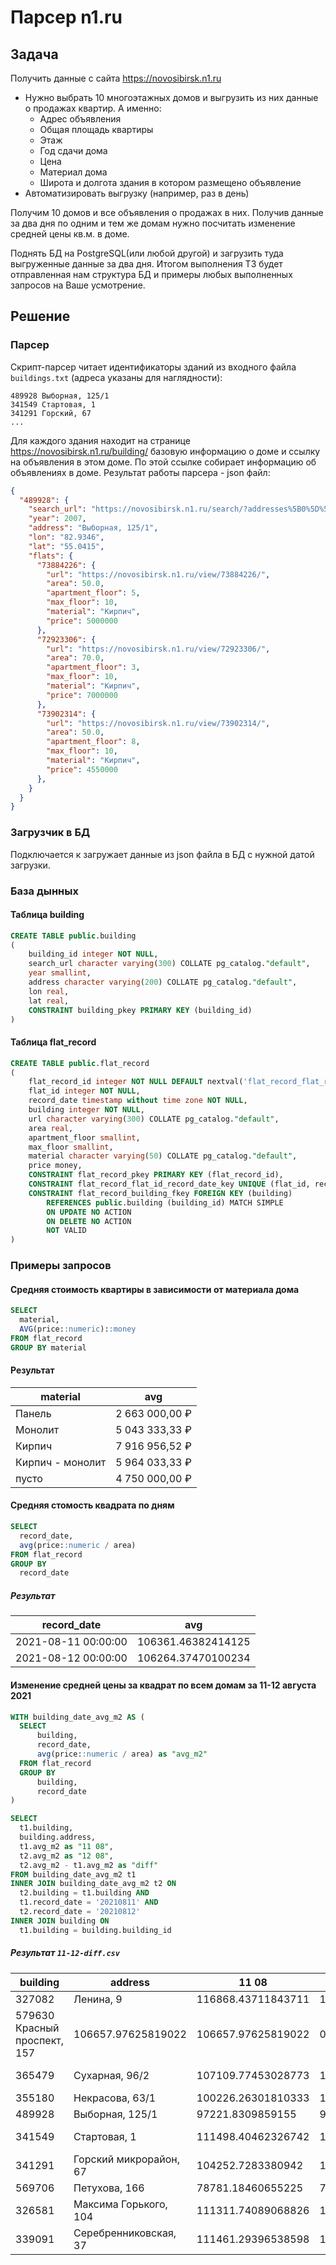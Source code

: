 # Парсер n1.ru #

## Задача ##

Получить данные с сайта https://novosibirsk.n1.ru
- Нужно выбрать 10 многоэтажных домов и выгрузить из них данные о продажах квартир. А именно:
  - Адрес объявления
  - Общая площадь квартиры
  - Этаж
  - Год сдачи дома
  - Цена
  - Материал дома
  - Широта и долгота здания в котором размещено объявление
-  Автоматизировать выгрузку (например, раз в день)

Получим 10 домов и все объявления о продажах в них. Получив данные за два дня по одним и тем же домам нужно посчитать изменение средней цены кв.м. в доме.

Поднять БД на PostgreSQL(или любой другой) и загрузить туда выгруженные данные за два дня.
Итогом выполнения ТЗ будет отправленная нам структура БД и примеры любых выполненных запросов на Ваше усмотрение.

## Решение ##

### Парсер ###

Скрипт-парсер читает идентификаторы зданий из входного файла `buildings.txt` (адреса указаны для наглядности):
```
489928 Выборная, 125/1
341549 Стартовая, 1
341291 Горский, 67
...
```

Для каждого здания находит на странице https://novosibirsk.n1.ru/building/ базовую информацию о доме и ссылку на объявления в этом доме. По этой ссылке собирает информацию об объявлениях в доме.
Результат работы парсера - json файл:
  ```json
  {
    "489928": {
      "search_url": "https://novosibirsk.n1.ru/search/?addresses%5B0%5D%5Bstreet_id%5D=864292&addresses%5B0%5D%5Bhouse_number%5D=125%2F1&deal_type=sell",
      "year": 2007,
      "address": "Выборная, 125/1",
      "lon": "82.9346",
      "lat": "55.0415",
      "flats": {
        "73884226": {
          "url": "https://novosibirsk.n1.ru/view/73884226/",
          "area": 50.0,
          "apartment_floor": 5,
          "max_floor": 10,
          "material": "Кирпич",
          "price": 5000000
        },
        "72923306": {
          "url": "https://novosibirsk.n1.ru/view/72923306/",
          "area": 70.0,
          "apartment_floor": 3,
          "max_floor": 10,
          "material": "Кирпич",
          "price": 7000000
        },
        "73902314": {
          "url": "https://novosibirsk.n1.ru/view/73902314/",
          "area": 50.0,
          "apartment_floor": 8,
          "max_floor": 10,
          "material": "Кирпич",
          "price": 4550000
        },  
      }  
    }
  }  
  ```

### Загрузчик в БД ###

Подключается к загружает данные из json файла в БД с нужной датой загрузки.

### База дынных ###

#### Таблица building ####

  ```sql
  CREATE TABLE public.building
  (
      building_id integer NOT NULL,
      search_url character varying(300) COLLATE pg_catalog."default",
      year smallint,
      address character varying(200) COLLATE pg_catalog."default",
      lon real,
      lat real,
      CONSTRAINT building_pkey PRIMARY KEY (building_id)
  )
  ```

#### Таблица flat_record ####

  ```sql
  CREATE TABLE public.flat_record
  (
      flat_record_id integer NOT NULL DEFAULT nextval('flat_record_flat_record_id_seq'::regclass),
      flat_id integer NOT NULL,
      record_date timestamp without time zone NOT NULL,
      building integer NOT NULL,
      url character varying(300) COLLATE pg_catalog."default",
      area real,
      apartment_floor smallint,
      max_floor smallint,
      material character varying(50) COLLATE pg_catalog."default",
      price money,
      CONSTRAINT flat_record_pkey PRIMARY KEY (flat_record_id),
      CONSTRAINT flat_record_flat_id_record_date_key UNIQUE (flat_id, record_date),
      CONSTRAINT flat_record_building_fkey FOREIGN KEY (building)
          REFERENCES public.building (building_id) MATCH SIMPLE
          ON UPDATE NO ACTION
          ON DELETE NO ACTION
          NOT VALID
  )
  ```

### Примеры запросов ###

#### Средняя стоимость квартиры в зависимости от материала дома ####

  ```sql
  SELECT
  	material,
  	AVG(price::numeric)::money
  FROM flat_record
  GROUP BY material
  ```

#### Результат ####
material | avg
---------| ---
Панель  | 2 663 000,00 ₽
Монолит | 5 043 333,33 ₽
Кирпич | 7 916 956,52 ₽
Кирпич - монолит | 5 964 033,33 ₽
пусто | 4 750 000,00 ₽

#### Средняя стомость квадрата по дням ####
  ```sql
  SELECT
  	record_date,
  	avg(price::numeric / area)
  FROM flat_record
  GROUP BY
  	record_date
  ```

##### Результат #####
record_date | avg
------------|---
2021-08-11 00:00:00 |	106361.46382414125
2021-08-12 00:00:00 |106264.37470100234

#### Изменение средней цены за квадрат по всем домам за 11-12 августа 2021 ####

  ```sql
  WITH building_date_avg_m2 AS (
  	SELECT
  		building,
  		record_date,
  		avg(price::numeric / area) as "avg_m2"
  	FROM flat_record
  	GROUP BY
  		building,
  		record_date
  )

  SELECT
  	t1.building,
  	building.address,
  	t1.avg_m2 as "11 08",
  	t2.avg_m2 as "12 08",
  	t2.avg_m2 - t1.avg_m2 as "diff"
  FROM building_date_avg_m2 t1
  INNER JOIN building_date_avg_m2 t2 ON
  	t2.building = t1.building AND
  	t1.record_date = '20210811' AND
  	t2.record_date = '20210812'
  INNER JOIN building ON
  	t1.building = building.building_id

  ```

##### Результат `11-12-diff.csv` #####

building | address | 11 08 |	12 08	| diff
---------|---------|-------|--------|-----
327082 | Ленина, 9 | 116868.43711843711 | 116398.0463980464 | -470.3907203907147
579630	Красный проспект, 157 | 106657.97625819022 | 106657.97625819022 | 0
365479 | Сухарная, 96/2 | 107109.77453028773 | 107109.77453028776 | 2.9103830456733704e-11
355180 | Некрасова, 63/1 | 100226.26301810333 | 100226.26301810333 | 0
489928 | Выборная, 125/1 | 97221.8309859155 | 97721.8309859155 | 500
341549 | Стартовая, 1 | 111498.40462326742 | 111498.40462326743 | 1.4551915228366852e-11
341291 | Горский микрорайон, 67 | 104252.7283380942 | 104252.7283380942 | 0
569706 | Петухова, 166 | 78781.18460655225 | 78781.18460655225 | 0
326581 | Максима Горького, 104 | 111311.74089068826 | 111311.74089068826 | 0
339091 | Серебренниковская, 37 | 111461.29396538598 | 111461.29396538598 | 0
